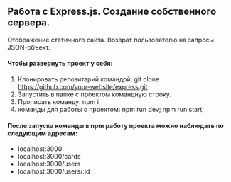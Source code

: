 Работа с Express.js. Создание собственного сервера.
-------------
Отображение статичного сайта. Возврат пользователю на запросы JSON-объект.
#### Чтобы развернуть проект у себя:

1. Клонировать репозитарий командой: git clone https://github.com/your-website/express.git
2. Запустить в папке с проектом командную строку.
3. Прописать команду: npm i
4. команды для работы с проектом: 
npm run dev;
npm run start;

#### После запуска команды в npm работу проекта можно наблюдать по следующим адресам:
* localhost:3000
* localhost:3000/cards
* localhost:3000/users
* localhost:3000/users/:id
